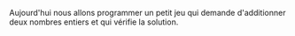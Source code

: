 
Aujourd'hui nous allons programmer un petit jeu qui demande d'additionner deux nombres entiers et qui vérifie la solution.

